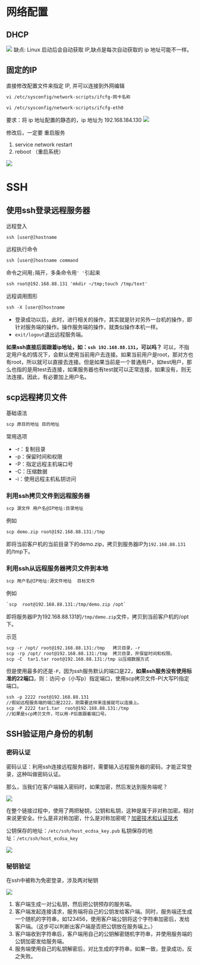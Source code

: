 # 网络配置
## DHCP
![](attachment/Pasted%20image%2020230913145736.png)
缺点: Linux 启动后会自动获取 IP,缺点是每次自动获取的 ip 地址可能不一样。

## 固定的IP

直接修改配置文件来指定 IP, 并可以连接到外网编辑

```txt
vi /etc/sysconfig/network-scripts/ifcfg-网卡名称
```

```txt
vi /etc/sysconfig/network-scripts/ifcfg-eth0
```

要求：将 ip 地址配置的静态的，ip 地址为 192.168.184.130
![](attachment/Pasted%20image%2020230913145830.png)

修改后，一定要 重启服务
1. service network restart
2. reboot （重启系统）

![](attachment/Pasted%20image%2020230913145911.png)

# SSH
## 使用ssh登录远程服务器

远程登入
```txt
ssh [user@]hostname 
```

远程执行命令
```txt
ssh [user@]hostname command
```

命令之间用`;`隔开，多条命令用`' '`引起来

```txt
ssh root@192.168.88.131 'mkdir ~/tmp;touch /tmp/text'
```

远程调用图形
```txt
ssh -X [user@]hostname
```

- 登录成功以后，此时，进行相关的操作，其实就是针对另外一台机的操作，即针对服务端的操作。操作服务端的操作，就类似操作本机一样。
- `exit/logout`退出远程服务端。

**如果ssh直接后面跟着ip地址，如：`ssh 192.168.88.131`，可以吗？**
可以，不指定用户名的情况下，会默认使用当前用户去连接。如果当前用户是root，那对方也有root，所以就可以直接去连接。但是如果当前是一个普通用户，如test用户，那么也指的是用test去连接，如果服务器也有test就可以正常连接，如果没有，则无法连接。因此，有必要加上用户名。



## scp远程拷贝文件

基础语法
```txt
scp 原目的地址 目的地址
```

常用选项
- -r：复制目录
- -p：保留时间和权限
- -P：指定远程主机端口号
- -C：压缩数据
- -i：使用远程主机私钥访问

### 利用ssh拷贝文件到远程服务器

```txt
scp 源文件 用户名@IP地址:目录地址
```

例如
```txt
scp demo.zip root@192.168.88.131:/tmp
```

即将当前客户机的当前目录下的demo.zip，拷贝到服务器IP为`192.168.88.131`的/tmp下。

### 利用ssh从远程服务器拷贝文件到本地

```txt
scp 用户名@IP地址:源文件地址  目标文件
```

例如
```txt
`scp  root@192.168.88.131:/tmp/demo.zip /opt`
```

即将服务器IP为192.168.88.131的`/tmp/demo.zip`文件，拷贝到当前客户机的/opt下。

示范
```txt
scp -r /opt/ root@192.168.88.131:/tmp   拷贝目录，-r
scp -rp /opt/ root@192.168.88.131:/tmp  拷贝目录，并保留时间和权限。
scp -C  tar1.tar root@192.168.88.131:/tmp 以压缩数据方式
```

但是使用最多的还是`-P`，因为ssh服务默认的端口是22，**如果ssh服务没有使用标准的22端口**，则：访问-p（小写p）指定端口，使用scp拷贝文件-P(大写P)指定端口。

```txt
ssh -p 2222 root@192.168.88.131          
//假如远程服务端的端口是2222，刚需要这样来连接就可以连接上。
scp -P 2222 tar1.tar  root@192.168.88.131:/tmp          
//如果是scp拷贝文件，可以用-P后面跟着端口号。
```

## SSH验证用户身份的机制

### 密码认证
密码认证：利用ssh连接远程服务器时，需要输入远程服务器的密码，才能正常登录，这种叫做密码认证。

那么，当我们在客户端输入密码时，如果加密，然后发达到服务端呢？

![](attachment/Pasted%20image%2020231204101409.png)

在整个链接过程中，使用了两把秘钥，公钥和私钥，这种是属于非对称加密。相对来说更安全。什么是非对称加密，什么是对称加密呢？[加密技术和认证技术](../../计算机基础/信息安全/加密技术和认证技术.md)

公钥保存的地址：`/etc/ssh/host_ecdsa_key.pub`
私钥保存的地址：`/etc/ssh/host_ecdsa_key`

![](attachment/Pasted%20image%2020231204102353.png)

### 秘钥验证

在ssh中被称为免密登录，涉及两对秘钥

![](attachment/Pasted%20image%2020231204102826.png)

1. 客户端生成一对公私钥，然后把公钥预存的服务端。
2. 客户端发起连接请求，服务端将自己的公钥发给客户端。同时，服务端还生成一个随机的字符串，如123456，使用客户端公钥将这个字符串加密后，发给客户端。（这步可以判断出客户端是否把公钥放在服务端上。）
3. 客户端收到字符串后，客户端用自己的公钥解密随机字符串，并使用服务端的公钥加密发给服务端。
4. 服务端使用自己的私钥解密后，对比生成的字符串，如果一致，登录成功，反之失败。
